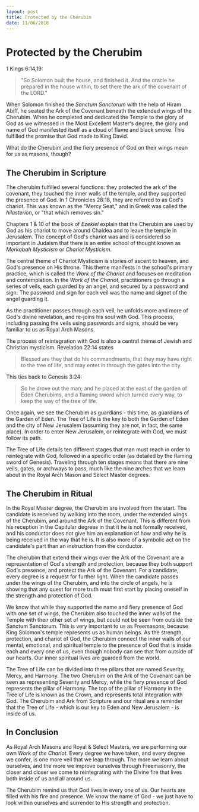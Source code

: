 ```yaml
---
layout: post
title: Protected by the Cherubim
date: 11/06/2018
---
```


# Protected by the Cherubim

1 Kings 6:14,19:

> "So Solomon built the house, and finished it. And the oracle he prepared in the house within, to set there the ark of the covenant of the LORD."

When Solomon finished the *Sanctum Sanctorum* with the help of Hiram Abiff, he seated the Ark of the Covenant beneath the extended wings of the Cherubim. When he completed and dedicated the Temple to the glory of God as we witnessed in the Most Excellent Master's degree, the glory and name of God manifested itself as a cloud of flame and black smoke. This fulfilled the promise that God made to King David.

What do the Cherubim and the fiery presence of God on their wings mean for us as masons, though?

## The Cherubim in Scripture

The cherubim fulfilled several functions: they protected the ark of the covenant, they touched the inner walls of the temple, and they supported the presence of God. In 1 Chronicles 28:18, they are referred to as God's chariot. This was known as the "Mercy Seat," and in Greek was called the *hilasterion*, or "that which removes sin."

Chapters 1 & 10 of the book of *Ezekiel* explain that the Cherubim are used by God as his chariot to move around Chaldea and to leave the temple in Jerusalem. The concept of God's chariot was and is considered so important in Judaism that there is an entire school of thought known as *Merkabah Mysticism* or *Chariot Mysticism*. 

The central theme of Chariot Mysticism is stories of ascent to heaven, and God's presence on His throne. This theme manifests in the school's primary practice, which is called the *Work of the Chariot* and focuses on meditation and contemplation. In the *Work of the Chariot*, practitioners go through a series of veils, each guarded by an angel, and secured by a password and sign. The password and sign for each veil was the name and signet of the angel guarding it.

As the practitioner passes through each veil, he unfolds more and more of God's divine revelation, and re-joins his soul with God. This process, including passing the veils using passwords and signs, should be very familiar to us as Royal Arch Masons.

The process of reintegration with God is also a central theme of Jewish and Christian mysticism. Revelation  22:14 states

> Blessed are they that do his commandments, that they may have right to the tree of life, and may enter in through the gates into the city.

This ties back to Genesis 3:24:

> So he drove out the man; and he placed at the east of the garden of Eden Cherubims, and a flaming sword which turned every way, to keep the way of the tree of life.

Once again, we see the Cherubim as guardians - this time, as guardians of the Garden of Eden. The Tree of Life is the key to both the Garden of Eden and the city of New Jerusalem (assuming they are not, in fact, the same place). In order to enter New Jerusalem, or reintegrate with God, we must follow its path.

The Tree of Life details ten different stages that man must reach in order to reintegrate with God, followed in a specific order (as detailed by the flaming sword of Genesis). Traveling through ten stages means that there are nine veils, gates, or archways to pass, much like the nine arches that we learn about in the Royal Arch Mason and Select Master degrees. 

## The Cherubim in Ritual

In the Royal Master degree, the Cherubim are involved from the start. The candidate is received by walking into the room, under the extended wings of the Cherubim, and around the Ark of the Covenant. This is different from his reception in the Capitular degrees in that it he is not formally received, and his conductor does not give him an explanation of how and why he is being received in the way that he is. It is also more of a symbolic act on the candidate's part than an instruction from the conductor. 

The cherubim that extend their wings over the Ark of the Covenant are a representation of God's strength and protection, because they both support God's presence, and protect the Ark of the Covenant. For a candidate, every degree is a request for further light. When the candidate passes under the wings of the Cherubim, and into the circle of angels, he is showing that any quest for more truth must first start by placing oneself in the strength and protection of God.

We know that while they supported the name and fiery presence of God with one set of wings, the Cherubim also touched the inner walls of the Temple with their other set of wings, but could not be seen from outside the Sanctum Sanctorum. This is very important to us as Freemasons, because King Solomon's temple represents us as human beings. As the strength, protection, and chariot of God, the Cherubim connect the inner walls of our mental, emotional, and spiritual temple to the presence of God that is inside each and every one of us, even though nobody can see that from outside of our hearts. Our inner spiritual lives are guarded from the world.

The Tree of Life can be divided into three pillars that are named Severity, Mercy, and Harmony. The two Cherubim on the Ark of the Covenant can be seen as representing Severity and Mercy, while the fiery presence of God represents the pillar of Harmony. The top of the pillar of Harmony in the Tree of Life is known as the Crown, and represents total integration with God. The Cherubim and Ark from Scripture and our ritual are a reminder that the Tree of Life - which is our key to Eden and New Jerusalem - is inside of us.

## In Conclusion

As Royal Arch Masons and Royal & Select Masters, we are performing our own *Work of the Chariot*. Every degree we have taken, and every degree we confer, is one more veil that we leap through. The more we learn about ourselves, and the more we improve ourselves through Freemasonry, the closer and closer we come to reintegrating with the Divine fire that lives both inside of us and all around us. 

The Cherubim remind us that God lives in every one of us. Our hearts are filled with his fire and presence. We know the name of God - we just have to look within ourselves and surrender to His strength and protection.
